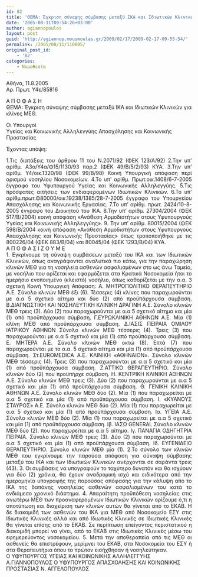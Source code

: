 ```yaml
---
id: 82
title: 'ΘΕΜΑ: Έγκριση σύναψης σύμβασης μεταξύ ΙΚΑ και Ιδιωτικών Κλινικών για κλίνες ΜΕΘ.'
date: '2005-08-11T09:54:26+03:00'
author: agiannopoulos
layout: post
guid: 'http://agiannop.mousmoulas.gr/2009/02/17/2009-02-17-09-55-54/'
permalink: /2005/08/11/110805/
original_post_id:
    - '82'
categories:
    - Νομοθεσία
---
```


Αθήνα, 11.8.2005   
 Αρ. Πρωτ. Υ4ε/85816

Α Π Ο Φ Α Σ Η   
ΘΕΜΑ: Έγκριση σύναψης σύμβασης μεταξύ ΙΚΑ και Ιδιωτικών Κλινικών για κλίνες ΜΕΘ.

 Οι Υπουργοί  
Υγείας και Κοινωνικής Αλληλεγγύης Απασχόλησης και Κοινωνικής Προστασίας

Έχοντας υπόψη:

<div style="text-align:justify;">1.Τις διατάξεις του άρθρου 11 του Ν.2071/92 (ΦΕΚ 123/Α/92)  
2.Την υπ’ αρίθμ. Α3α/Υ4α/Φ15/1130/93 παρ.2 (ΦΕΚ 49/Β/5/2/93) ΚΥΑ.  
3.Την υπ’ αρίθμ. Υ4/οικ.1320/98 (ΦΕΚ 99/Β/98) Κοινή Υπουργική απόφαση περί ορισμού νοσηλίου Νοσοκομείων.  
4.Το υπ’ αρίθμ. Πρωτ.οικ.1408/6-7-2005 έγγραφο του Υφυπουργού Υγείας και Κοινωνικής Αλληλεγγύης.  
5.Τις πρόσφατες αιτήσεις των ενδιαφερομένων Ιδιωτικών Κλινικών.  
6.Το υπ’ αρίθμ.πρωτ.Φ80000/οικ.19238/1385/28-7-2005 έγγραφο του Υπουργείου Απασχόλησης και Κοινωνικής Εργασίας.  
7.Το υπ’ αρίθμ. πρωτ. 2424/10-8-2005 έγγραφο του Διοικητού του ΙΚΑ.  
8.Την υπ’ αρίθμ. 27304/2004 (ΦΕΚ 517/Β/2004) κοινή απόφαση «Ανάθεση Αρμοδιοτήτων στους Υφυπουργούς Υγείας και Κοινωνικής Αλληλεγγύης».  
9. Την υπ’ αρίθμ. 80015/2004 (ΦΕΚ 598/Β/2004 κοινή απόφαση «Ανάθεση Αρμοδιοτήτων στους Υφυπουργούς Απασχόλησης και Κοινωνικής Προστασίας» όπως τροποποιήθηκε με τις 800226/04 (ΦΕΚ 883/Β/04) και 80045/04 (ΦΕΚ 1293/Β/04) ΚΥΑ.</div> Α Π Ο Φ Α Σ Ι Ζ Ο Υ Μ Ε

<div style="text-align:justify;">1. Εγκρίνουμε τη σύναψη συμβάσεων μεταξύ του ΙΚΑ και των Ιδιωτικών Κλινικών, όπως αναγράφονται αναλυτικά πιο κάτω, για την παραχώρηση κλινών ΜΕΘ για τη νοσηλεία ασθενών ασφαλισμένων στο ως άνω Ταμείο, με νοσήλιο που ορίζεται και εφαρμόζεται στα Κρατικά Νοσοκομεία ήτοι το ημερήσιο ενοποιημένο (κλειστό) νοσήλιο, όπως καθορίζεται με την α.α. 3 σχετική Κοινή Υπουργική Απόφαση:   
Α. ΜΗΤΡΟΠΟΛΙΤΙΚΟ ΘΕΡΑΠΕΥΤΗΡΙΟ Α.Ε.  
Σύνολο κλινών ΜΕΘ έξι (6). Τέσσερις (4) κλίνες που παραχωρούνται με α.α 5 σχετικό αίτημα και δύο (2) από προϋπάρχουσα σύμβαση.  
Β.ΔΙΑΓΝΩΣΤΙΚΗ ΚΑΙ ΝΟΣΗΛΕΥΤΙΚΗ ΚΛΙΝΙΚΗ ΔΡΑΓΙΝΗ Α.Ε.  
Σύνολο κλινών ΜΕΘ τρεις (3). Δύο (2) που παραχωρούνται με α.α 5 σχετικό αίτημα και μία (1) από προϋπάρχουσα σύμβαση.  
Γ.ΕΥΡΩΚΛΙΝΙΚΗ ΑΘΗΝΩΝ Α.Ε.   
Μία (1) κλίνη ΜΕΘ από προϋπάρχουσα σύμβαση.   
Δ.ΙΑΣΙΣ ΠΕΙΡΑΙΑ ΟΜΙΛΟΥ ΙΑΤΡΙΚΟΥ ΑΘΗΝΩΝ  
Σύνολο κλινών ΜΕΘ τέσσερις (4). Τρεις (3) που παραχωρούνται με α.α 5 σχετικό και μία (1) από προϋπάρχουσα σύμβαση.   
Ε. ΜΗΤΕΡΑ Α.Ε. Σύνολο κλινών ΜΕΘ οκτώ (8). Επτά (7) που παραχωρούνται με το α.α. 5 σχετικό αίτημα και μία (1) από προϋπάρχουσα σύμβαση.  
Στ.EUROMEDICA Α.Ε. ΚΛΙΝΙΚΗ «ΑΘΗΝΑΙΟΝ». Σύνολο κλινών ΜΕΘ τέσσερις (4). Τρεις (3) που παραχωρούνται με α.α 5 σχετικό και μία (1) από προϋπάρχουσα σύμβαση.  
Ζ.ΑΤΤΙΚΟ ΘΕΡΑΠΕΥΤΗΡΙΟ. Σύνολο κλινών δύο (2) που προϋπήρχε σύμβαση.   
Η. ΚΕΝΤΡΙΚΗ ΚΛΙΝΙΚΗ ΑΘΗΝΩΝ Α.Ε. Σύνολο κλινών ΜΕΘ τρεις (3). Δύο (2) που παραχωρούνται με α.α 5 σχετικό και μία (1) από προϋπάρχουσα σύμβαση.  
Θ. ΓΕΝΙΚΗ ΚΛΙΝΙΚΗ ΑΘΗΝΩΝ Α.Ε. Σύνολο κλινών ΜΕΘ δύο (2). Μία (1) που παραχωρείται με α.α 5 σχετικό και μία (1) από προϋπάρχουσα σύμβαση.  
Ι. «ΚΥΑΝΟΥΣ ΣΤΑΥΡΟΣ» Α.Ε. Σύνολο κλινών ΜΕΘ δύο (2). Μία (1) που παραχωρείται με α.α 5 σχετικό και μία (1) από προϋπάρχουσα σύμβαση.  
Ια. ΥΓΕΙΑ Α.Ε. Σύνολο κλινών ΜΕΘ δύο (2). Μία (1) που παραχωρείται με α.α 5 σχετικό και μία (1) από προϋπάρχουσα σύμβαση.  
Ιβ. ΙΑΣΩ GENERAL Σύνολο κλινών ΜΕΘ δύο (2). που παραχωρείται με α.α 5 αίτημα.   
Ιγ. ΠΑΝΑΓΙΑ ΟΔΗΓΗΤΡΙΑ ΠΕΙΡΑΙΑ. Σύνολο κλινών ΜΕΘ τρεις (3). Δύο (2) που παραχωρούνται με α.α 5 σχετικό και μία (1) από προϋπάρχουσα σύμβαση.  
Ιδ. ΕΥΓΕΝΙΔΕΙΟ ΘΕΡΑΠΕΥΤΗΡΙΟ. Σύνολο κλινών ΜΕΘ μία (1).  
2.Το σύνολο των κλινών ΜΕΘ που εγκρίνουμε την παρούσα απόφαση για σύναψη σύμβασης μεταξύ του ΙΚΑ και των Ιδιωτικών Κλινικών ανέρχονται σε σαράντα τρεις (43).  
3. Οι συμβάσεις να υπογραφούν το ταχύτερο δυνατόν και θα ισχύουν για δύο (2) χρόνια, θα έχουν αναδρομική ισχύ και ειδικότερα από την ημερομηνία υπογραφής της παρούσας απόφασης για την κάλυψη από το ΙΚΑ της δαπάνης νοσηλείας ασθενών ασφαλισμένων του κατά το ενδιάμεσο χρονικό διάστημα.   
4. Απαραίτητη προϋπόθεση νοσηλείας στις ανωτέρω ΜΕΘ των προαναφερομένων Ιδιωτικών Κλινικών ορίζουμε ό,τι η αποτύπωση και διαχείριση των κλινών αυτών θα γίνεται από το ΕΚΑΒ. Η δε διακομιδή των ασθενών του ΙΚΑ για ΜΕΘ από Νοσοκομείο ΕΣΥ στις Ιδιωτικές Κλινικές αλλά και από Ιδιωτικές Κλινικές σε Ιδιωτικές Κλινικές θα γίνεται επίσης από το ΕΚΑΒ. Σε περίπτωση επείγοντος περιστατικού η διακομιδή μπορεί να γίνει, από το ΕΚΑΒ στις Ιδιωτικές Κλινικές μέσω του εφημερεύοντος νοσοκομείου.   
5. Μετά την αποθεραπεία από τις ΜΕΘ οι ασθενείς θα επιστρέφουν, μερίμνει του ΕΚΑΒ, στα Νοσοκομεία του ΕΣΥ ή στα Θεραπευτήρια όπου το πρώτον εισήχθησαν ή νοσηλεύτηκαν.</div>Ο ΥΦΥΠΟΥΡΓΟΣ ΥΓΕΙΑΣ ΚΑΙ ΚΟΙΝΩΝΙΚΗΣ ΑΛΛΗΛΕΓΓΥΗΣ  
Α.ΓΙΑΝΝΟΠΟΥΛΟΣ Ο ΥΦΥΠΟΥΡΓΟΣ ΑΠΑΣΧΟΛΗΣΗΣ ΚΑΙ ΚΟΙΝΩΝΙΚΗΣ ΠΡΟΣΤΑΣΙΑΣ  
Ν. ΑΓΓΕΛΟΠΟΥΛΟΣ